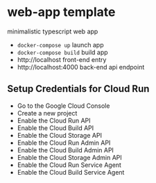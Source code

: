 # web-app template

minimalistic typescript web app

- `docker-compose up` launch app
- `docker-compose build` build app
- http://localhost front-end entry
- http://localhost:4000 back-end api endpoint


## Setup Credentials for Cloud Run
- Go to the Google Cloud Console
- Create a new project
- Enable the Cloud Run API
- Enable the Cloud Build API
- Enable the Cloud Storage API
- Enable the Cloud Run Admin API
- Enable the Cloud Build Admin API
- Enable the Cloud Storage Admin API
- Enable the Cloud Run Service Agent
- Enable the Cloud Build Service Agent
